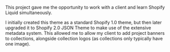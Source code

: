 This project gave me the opportunity to work with a client and learn Shopify Liquid simultaneously.

I initially created this theme as a standard Shopify 1.0 theme, but then later upgraded it to Shopify 2.0 JSON Theme to make use of the extensive metadata system. This allowed me to allow my client to add project banners to collections, alongside collection logos (as collections only typically have one image).